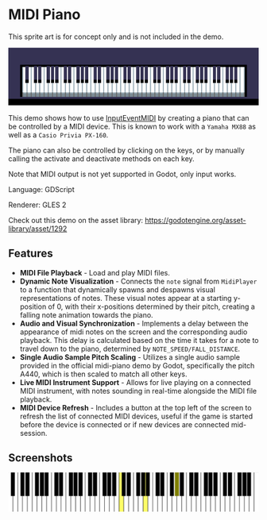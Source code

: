 # MIDI Piano

This sprite art is for concept only and is not included in the demo.

![Logo](logo_4x.png)

This demo shows how to use
[InputEventMIDI](https://docs.godotengine.org/en/latest/classes/class_inputeventmidi.html)
by creating a piano that can be controlled by a MIDI device.
This is known to work with a `Yamaha MX88` as well as a `Casio Privia PX-160`.

The piano can also be controlled by clicking on the keys, or by
manually calling the activate and deactivate methods on each key.

Note that MIDI output is not yet supported in Godot, only input works.

Language: GDScript

Renderer: GLES 2

Check out this demo on the asset library: https://godotengine.org/asset-library/asset/1292

## Features

- **MIDI File Playback** - Load and play MIDI files.
- **Dynamic Note Visualization** - Connects the `note` signal from `MidiPlayer` to a function that dynamically spawns and despawns visual representations of notes. These visual notes appear at a starting y-position of 0, with their x-positions determined by their pitch, creating a falling note animation towards the piano.
- **Audio and Visual Synchronization** - Implements a delay between the appearance of midi notes on the screen and the corresponding audio playback. This delay is calculated based on the time it takes for a note to travel down to the piano, determined by `NOTE_SPEED/FALL_DISTANCE`.
- **Single Audio Sample Pitch Scaling** - Utilizes a single audio sample provided in the official midi-piano demo by Godot, specifically the pitch A440, which is then scaled to match all other keys.
- **Live MIDI Instrument Support** - Allows for live playing on a connected MIDI instrument, with notes sounding in real-time alongside the MIDI file playback.
- **MIDI Device Refresh** - Includes a button at the top left of the screen to refresh the list of connected MIDI devices, useful if the game is started before the device is connected or if new devices are connected mid-session.

## Screenshots

![Screenshot](screenshots/piano-pressed.png)
